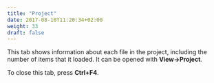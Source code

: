 ```yaml
---
title: "Project"
date: 2017-08-10T11:20:34+02:00
weight: 33
draft: false
---
```


This tab shows information about each file in the project, including the number of items that it loaded. It can be opened with **View->Project**.

To close this tab, press **Ctrl+F4**.


